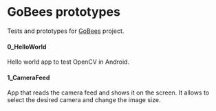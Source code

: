 # GoBees prototypes

Tests and prototypes for [GoBees](https://github.com/davidmigloz/go-bees) project.

#### 0_HelloWorld
Hello world app to test OpenCV in Android.

#### 1_CameraFeed
App that reads the camera feed and shows it on the screen. It allows to select the desired camera and change the image size.